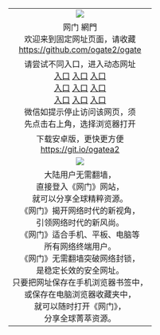 <table>
  <tr>
    <td align=center><img src="https://cloud.githubusercontent.com/assets/11880933/13434984/f430fae2-e012-11e5-814f-c2df1e82b247.jpg" /></td>
  </tr>
  <tr>
    <td align=center>网门 網門<br/>
      欢迎来到固定网址页面，请收藏<br/>
      <a href="https://git.io/51t>https://git.io/ogate2</a><br/>
      <a href="https://git.io/51t>https://github.com/ogate2/ogate</a><br/>
    </td>
  </tr>
  <tr>
    <td align=center>请尝试不同入口，进入动态网址<br/>      
      <a href="https://s3.us-east-2.amazonaws.com/ogateh/show.htm?from=51t">入口</a>
      <a href="https://s3.eu-west-2.amazonaws.com/ogatel/show.htm?from=51t">入口</a>
      <a href="https://s3-us-west-1.amazonaws.com/ogaten/show.htm?from=51t">入口</a><br/>
      <a href="https://s3.eu-central-1.amazonaws.com/ogatef/show.htm?from=51t">入口</a>
      <a href="https://s3.amazonaws.com/ogate/show.htm?from=51t">入口</a>
      <a href="https://s3.ca-central-1.amazonaws.com/ogatec/show.htm?from=51t">入口</a><br/>
      <a href="https://s3.ap-south-1.amazonaws.com/ogatem/show.htm?from=51t">入口</a>
      <a href="https://s3.ap-northeast-2.amazonaws.com/ogates/show.htm?from=51t">入口</a>
      <a href="https://s3-ap-northeast-1.amazonaws.com/ogatet/show.htm?from=51t">入口</a><br/>
      微信如提示停止访问该网页，须<br/>
      先点击右上角，选择浏览器打开<br/>
    </td>
  </tr>
  <tr>
    <td align=center>
      下载安卓版，更快更方便<br/><a href="https://raw.githubusercontent.com/oGate2/up/master/oGate.apk">https://git.io/ogatea2</a><br/>
    </td>
  </tr>
  <tr>
    <td align=center><img src="https://raw.githubusercontent.com/oGate2/Up/master/oGate_640.jpg"/></td>
  </tr>
  <tr>
    <td align=center>
大陆用户无需翻墙，<br/>
直接登入《网门》网站，<br/>就可以分享全球精粹资源。<br/>
《网门》揭开网络时代的新视角，<br/>引领网络时代的新风尚。<br/>
《网门》适合手机、平板、电脑等<br/>所有网络终端用户。<br/>
《网门》无需翻墙突破网络封锁，<br/>是稳定长效的安全网址。<br/>
只要把网址保存在手机浏览器书签中，<br/>或保存在电脑浏览器收藏夹中，<br/>
就可以随时打开《网门》，<br/>
分享全球菁萃资源。<br/></td>
  </tr>
</table>    
